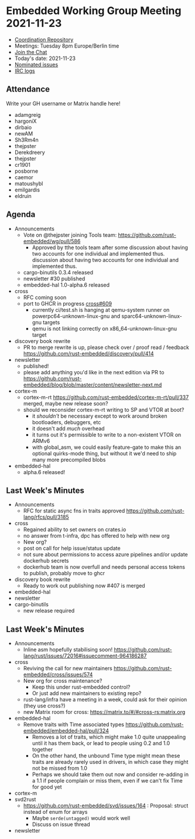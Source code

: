 # Embedded Working Group Meeting 2021-11-23

* [Coordination Repository]
* Meetings: Tuesday 8pm Europe/Berlin time
* [Join the Chat]
* Today's date: 2021-11-23
* [Nominated issues](https://github.com/search?q=org%3Arust-embedded+label%3Anominated+is%3Aopen&type=Issues)
* [IRC logs]

[Coordination Repository]: https://github.com/rust-embedded/wg
[Join the Chat]: https://riot.im/app/#/room/#rust-embedded:matrix.org
[IRC logs]: https://libera.irclog.whitequark.org/rust-embedded/2021-11-23

## Attendance

Write your GH username or Matrix handle here!

* adamgreig
* hargoniX
* dirbaio
* newAM
* Sh3Rm4n
* thejpster
* Derekdreery
* thejpster
* cr1901
* posborne
* caemor
* matoushybl
* emilgardis
* eldruin

## Agenda

* Announcements
    * Vote on @thejpster joining Tools team: https://github.com/rust-embedded/wg/pull/586
        * Approved by tthe tools team after some discussion about having two accounts for one individual and implemented thus. discussion about having two accounts for one individual and implemented thus.
    * cargo-binutils 0.3.4 released
    * newsletter #30 published
    * embedded-hal 1.0-alpha.6 released
* cross
    * RFC coming soon
    * port to GHCR in progress [cross#609](https://github.com/rust-embedded/cross/pull/609)
        * currently ci/test.sh is hanging at qemu-system runner on powerpc64-unknown-linux-gnu and sparc64-unknown-linux-gnu targets
        * qemu is not linking correctly on x86_64-unknown-linux-gnu target
* discovery book rewrite
    * PR to merge rewrite is up, please check over / proof read / feedback https://github.com/rust-embedded/discovery/pull/414
* newsletter
    * published!
    * please add anything you'd like in the next edition via PR to https://github.com/rust-embedded/blog/blob/master/content/newsletter-next.md
* cortex-m
    * cortex-m-rt https://github.com/rust-embedded/cortex-m-rt/pull/337 merged, maybe new release soon?
    * should we reconsider cortex-m-rt writing to SP and VTOR at boot?
        * it _shouldn't_ be necessary except to work around broken bootloaders, debuggers, etc
        * it doesn't add _much_ overhead
        * it turns out it's permissible to write to a non-existent VTOR on ARMv6
        * with global_asm, we could easily feature-gate to make this an optional quirks-mode thing, but without it we'd need to ship many more precompiled blobs
* embedded-hal
    * alpha.6 released!

## Last Week's Minutes

* Announcements
    * RFC for static async fns in traits approved https://github.com/rust-lang/rfcs/pull/3185
* cross
    * Regained ability to set owners on crates.io
    * no answer from t-infra, dpc has offered to help with new org
    * New org?
    * post on call for help issue/status update
    * not sure about permissions to access azure pipelines and/or update dockerhub secrets
    * dockerhub team is now overfull and needs personal access tokens to publish, probably move to ghcr
* discovery book rewrite
    * Ready to work out publishing now #407 is merged
* embedded-hal
* newsletter
* cargo-binutils
    * new release required

## Last Week's Minutes

* Announcements
    * Inline asm hopefully stabilising soon! https://github.com/rust-lang/rust/issues/72016#issuecomment-964186287
* cross
    * Reviving the call for new maintainers https://github.com/rust-embedded/cross/issues/574
    * New org for cross maintenance?
        * Keep this under rust-embedded control?
        * Or just add new maintainers to existing repo?
    * rust-lang/infra have a meeting in a week, could ask for their opinion (they use cross?)
    * new Matrix room for cross: https://matrix.to/#/#cross-rs:matrix.org
* embedded-hal
    * Remove traits with Time associated types https://github.com/rust-embedded/embedded-hal/pull/324
        * Removes a lot of traits, which might make 1.0 quite unappealing until it has them back, or lead to people using 0.2 and 1.0 together
        * On the other hand, the unbound Time type might mean these traits are already rarely used in drivers, in which case they might not be missed from 1.0
        * Perhaps we should take them out now and consider re-adding in a 1.1 if people complain or miss them, even if we can't fix Time for good yet
* cortex-m
* svd2rust
    * https://github.com/rust-embedded/svd/issues/164 : Proposal: struct instead of enum for arrays
        * Maybe `serde(untagged)` would work well
        * Discuss on issue thread
* newsletter
